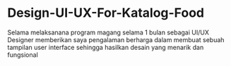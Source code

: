 # Design-UI-UX-For-Katalog-Food
Selama melaksanana program magang selama 1 bulan sebagai UI/UX Designer  memberikan saya pengalaman berharga dalam membuat sebuah tampilan user interface sehingga hasilkan desain yang menarik dan fungsional
